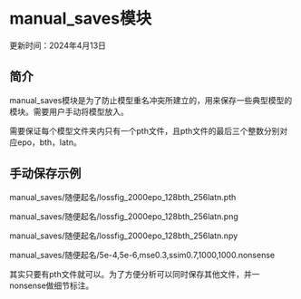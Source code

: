 # manual_saves模块

更新时间：2024年4月13日

## 简介

manual_saves模块是为了防止模型重名冲突所建立的，用来保存一些典型模型的模块。需要用户手动将模型放入。

需要保证每个模型文件夹内只有一个pth文件，且pth文件的最后三个整数分别对应epo，bth，latn。

## 手动保存示例

manual_saves/随便起名/lossfig_2000epo_128bth_256latn.pth

manual_saves/随便起名/lossfig_2000epo_128bth_256latn.png

manual_saves/随便起名/lossfig_2000epo_128bth_256latn.npy

manual_saves/随便起名/5e-4,5e-6,mse0.3,ssim0.7,1000,1000.nonsense

其实只要有pth文件就可以。为了方便分析可以同时保存其他文件，并一nonsense做细节标注。
